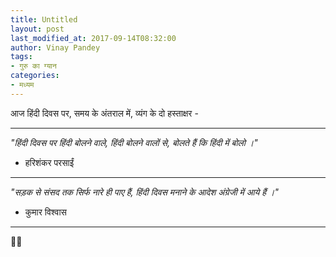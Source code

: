 ```yaml
---
title: Untitled
layout: post
last_modified_at: 2017-09-14T08:32:00
author: Vinay Pandey
tags:
- गुरु का ग्यान
categories:
- मध्यम
---
```

आज हिंदी दिवस पर,
समय के अंतराल में, व्यंग के दो हस्ताक्षर -
________________________

_"हिंदी दिवस पर हिंदी बोलने वाले, हिंदी बोलने वालों से, बोलते हैं कि हिंदी में बोलो ।"_
- हरिशंकर परसाईं
_________________________

_"सड़क से संसद तक सिर्फ नारे ही पाए हैं, हिंदी दिवस मनाने के आदेश अंग्रेजी में आये हैं ।"_
- कुमार विश्वास
_________________________

🙏🙏



